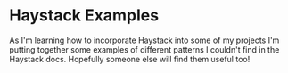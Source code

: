 # Haystack Examples

As I'm learning how to incorporate Haystack into some of my projects I'm putting together some examples of different patterns I couldn't find in the Haystack docs. Hopefully someone else will find them useful too!
